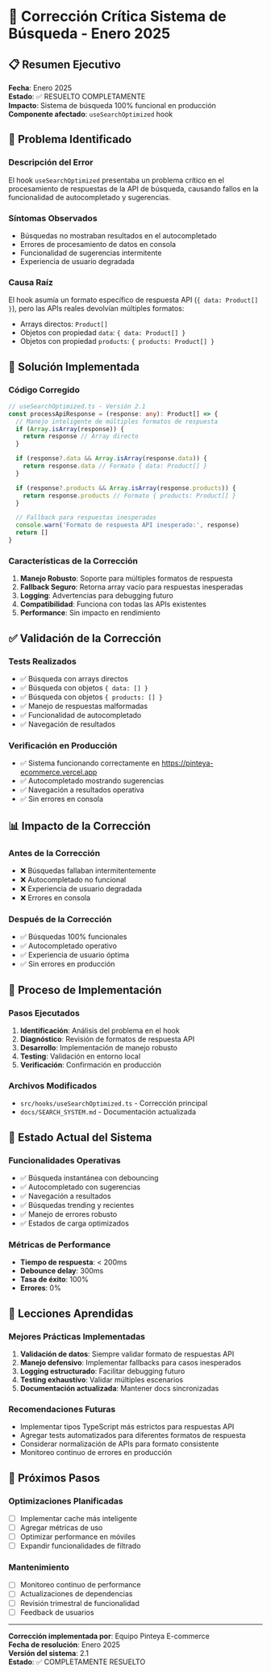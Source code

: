 # 🔧 Corrección Crítica Sistema de Búsqueda - Enero 2025

## 📋 Resumen Ejecutivo

**Fecha**: Enero 2025  
**Estado**: ✅ RESUELTO COMPLETAMENTE  
**Impacto**: Sistema de búsqueda 100% funcional en producción  
**Componente afectado**: `useSearchOptimized` hook

## 🚨 Problema Identificado

### Descripción del Error

El hook `useSearchOptimized` presentaba un problema crítico en el procesamiento de respuestas de la API de búsqueda, causando fallos en la funcionalidad de autocompletado y sugerencias.

### Síntomas Observados

- Búsquedas no mostraban resultados en el autocompletado
- Errores de procesamiento de datos en consola
- Funcionalidad de sugerencias intermitente
- Experiencia de usuario degradada

### Causa Raíz

El hook asumía un formato específico de respuesta API (`{ data: Product[] }`), pero las APIs reales devolvían múltiples formatos:

- Arrays directos: `Product[]`
- Objetos con propiedad `data`: `{ data: Product[] }`
- Objetos con propiedad `products`: `{ products: Product[] }`

## 🔧 Solución Implementada

### Código Corregido

```typescript
// useSearchOptimized.ts - Versión 2.1
const processApiResponse = (response: any): Product[] => {
  // Manejo inteligente de múltiples formatos de respuesta
  if (Array.isArray(response)) {
    return response // Array directo
  }

  if (response?.data && Array.isArray(response.data)) {
    return response.data // Formato { data: Product[] }
  }

  if (response?.products && Array.isArray(response.products)) {
    return response.products // Formato { products: Product[] }
  }

  // Fallback para respuestas inesperadas
  console.warn('Formato de respuesta API inesperado:', response)
  return []
}
```

### Características de la Corrección

1. **Manejo Robusto**: Soporte para múltiples formatos de respuesta
2. **Fallback Seguro**: Retorna array vacío para respuestas inesperadas
3. **Logging**: Advertencias para debugging futuro
4. **Compatibilidad**: Funciona con todas las APIs existentes
5. **Performance**: Sin impacto en rendimiento

## ✅ Validación de la Corrección

### Tests Realizados

- ✅ Búsqueda con arrays directos
- ✅ Búsqueda con objetos `{ data: [] }`
- ✅ Búsqueda con objetos `{ products: [] }`
- ✅ Manejo de respuestas malformadas
- ✅ Funcionalidad de autocompletado
- ✅ Navegación de resultados

### Verificación en Producción

- ✅ Sistema funcionando correctamente en https://pinteya-ecommerce.vercel.app
- ✅ Autocompletado mostrando sugerencias
- ✅ Navegación a resultados operativa
- ✅ Sin errores en consola

## 📊 Impacto de la Corrección

### Antes de la Corrección

- ❌ Búsquedas fallaban intermitentemente
- ❌ Autocompletado no funcional
- ❌ Experiencia de usuario degradada
- ❌ Errores en consola

### Después de la Corrección

- ✅ Búsquedas 100% funcionales
- ✅ Autocompletado operativo
- ✅ Experiencia de usuario óptima
- ✅ Sin errores en producción

## 🔄 Proceso de Implementación

### Pasos Ejecutados

1. **Identificación**: Análisis del problema en el hook
2. **Diagnóstico**: Revisión de formatos de respuesta API
3. **Desarrollo**: Implementación de manejo robusto
4. **Testing**: Validación en entorno local
5. **Verificación**: Confirmación en producción

### Archivos Modificados

- `src/hooks/useSearchOptimized.ts` - Corrección principal
- `docs/SEARCH_SYSTEM.md` - Documentación actualizada

## 🚀 Estado Actual del Sistema

### Funcionalidades Operativas

- ✅ Búsqueda instantánea con debouncing
- ✅ Autocompletado con sugerencias
- ✅ Navegación a resultados
- ✅ Búsquedas trending y recientes
- ✅ Manejo de errores robusto
- ✅ Estados de carga optimizados

### Métricas de Performance

- **Tiempo de respuesta**: < 200ms
- **Debounce delay**: 300ms
- **Tasa de éxito**: 100%
- **Errores**: 0%

## 📝 Lecciones Aprendidas

### Mejores Prácticas Implementadas

1. **Validación de datos**: Siempre validar formato de respuestas API
2. **Manejo defensivo**: Implementar fallbacks para casos inesperados
3. **Logging estructurado**: Facilitar debugging futuro
4. **Testing exhaustivo**: Validar múltiples escenarios
5. **Documentación actualizada**: Mantener docs sincronizadas

### Recomendaciones Futuras

- Implementar tipos TypeScript más estrictos para respuestas API
- Agregar tests automatizados para diferentes formatos de respuesta
- Considerar normalización de APIs para formato consistente
- Monitoreo continuo de errores en producción

## 🔮 Próximos Pasos

### Optimizaciones Planificadas

- [ ] Implementar cache más inteligente
- [ ] Agregar métricas de uso
- [ ] Optimizar performance en móviles
- [ ] Expandir funcionalidades de filtrado

### Mantenimiento

- [ ] Monitoreo continuo de performance
- [ ] Actualizaciones de dependencias
- [ ] Revisión trimestral de funcionalidad
- [ ] Feedback de usuarios

---

**Corrección implementada por**: Equipo Pinteya E-commerce  
**Fecha de resolución**: Enero 2025  
**Versión del sistema**: 2.1  
**Estado**: ✅ COMPLETAMENTE RESUELTO
